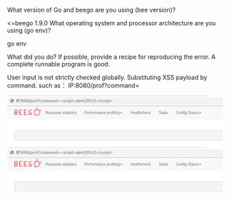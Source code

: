 What version of Go and beego are you using (bee version)?

<=beego 1.9.0 
What operating system and processor architecture are you using (go env)?

go env

What did you do?
If possible, provide a recipe for reproducing the error.
A complete runnable program is good.

User input is not strictly checked globally.
Substituting XSS payload by command.
such as：
IP:8080/prof?command=<script>alert(/XSS/)</script>

![1](https://github.com/Kevil-hui/bug-report/blob/master/pic/QQ%E6%88%AA%E5%9B%BE20200503022048.png)
![1](https://github.com/Kevil-hui/bug-report/blob/master/pic/QQ%E6%88%AA%E5%9B%BE20200503022048.png)

